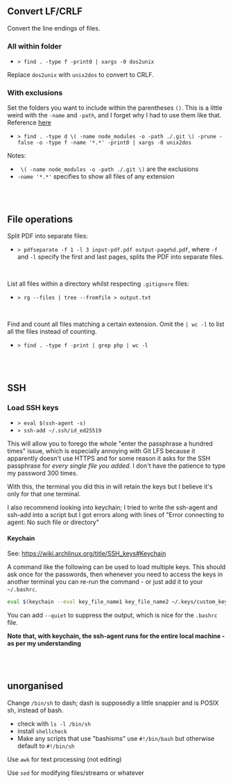 

## Convert LF/CRLF
Convert the line endings of files.

### All within folder
- `> find . -type f -print0 | xargs -0 dos2unix`


Replace `dos2unix` with `unix2dos` to convert to CRLF.



### With exclusions
Set the folders you want to include within the parentheses `()`. This is a little weird with the `-name` and `-path`, and I forget why I had to use them like that. Reference [here](https://stackoverflow.com/a/4210072)
- `> find . -type d \( -name node_modules -o -path ./.git \) -prune -false -o -type f -name '*.*' -print0 | xargs -0 unix2dos` 

Notes:
- ` \( -name node_modules -o -path ./.git \)` are the exclusions
- `-name '*.*'` specifies to show all files of any extension



<br><br>



## File operations
Split PDF into separate files:
- `> pdfseparate -f 1 -l 3 input-pdf.pdf output-page%d.pdf`, where `-f` and `-l` specify the first and last pages, splits the PDF into separate files.


<br>


List all files within a directory whilst respecting `.gitignore` files:
- `> rg --files | tree --fromfile > output.txt`


<br>


Find and count all files matching a certain extension. Omit the `| wc -l` to list all the files instead of counting.
- `> find . -type f -print | grep php | wc -l` 



<br><br>



## SSH



### Load SSH keys
- `> eval $(ssh-agent -s)`
- `> ssh-add ~/.ssh/id_ed25519`

This will allow you to forego the whole "enter the passphrase a hundred times" issue, which is especially annoying with Git LFS because it apparently doesn't use HTTPS and for some reason it asks for the SSH passphrase for *every single file you added.* I don't have the patience to type my password 300 times.

With this, the terminal you did this in will retain the keys but I believe it's only for that one terminal.

I also recommend looking into keychain; I tried to write the ssh-agent and ssh-add into a script but I got errors along with lines of "Error connecting to agent: No such file or directory"



#### Keychain
See: https://wiki.archlinux.org/title/SSH_keys#Keychain

A command like the following can be used to load multiple keys. This should ask once for the passwords, then whenever you need to access the keys in another terminal you can re-run the command - or just add it to your `~/.bashrc`.
```bash
eval $(keychain --eval key_file_name1 key_file_name2 ~/.keys/custom_key_location)
```

You can add `--quiet` to suppress the output, which is nice for the `.bashrc` file.

**Note that, with keychain, the ssh-agent runs for the entire local machine - as per my understanding**



<br><br>



## unorganised
Change `/bin/sh` to dash; dash is supposedly a little snappier and is POSIX sh, instead of bash.
- check with `ls -l /bin/sh`
- install `shellcheck`
- Make any scripts that use "bashisms" use `#!/bin/bash` but otherwise default to `#!/bin/sh`


Use `awk` for text processing (not editing)

Use `sed` for modifying files/streams or whatever

